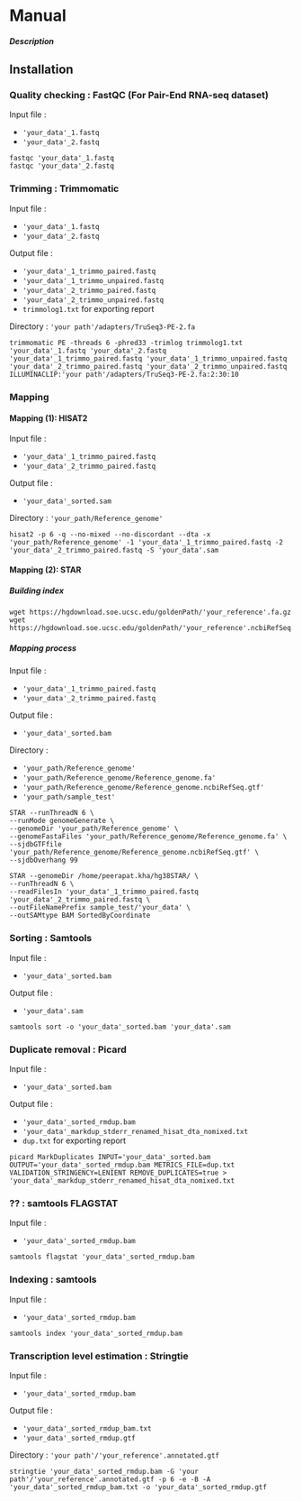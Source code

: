 # Manual
##### Description

## Installation

### Quality checking : FastQC (For Pair-End RNA-seq dataset)<br>
Input file : 
* `'your_data'_1.fastq` 
* `'your_data'_2.fastq` 
```
fastqc 'your_data'_1.fastq 
fastqc 'your_data'_2.fastq 
```
### Trimming : Trimmomatic
Input file : 
* `'your_data'_1.fastq`<br>
* `'your_data'_2.fastq`<br>

Output file :
* `'your_data'_1_trimmo_paired.fastq`
* `'your_data'_1_trimmo_unpaired.fastq`
* `'your_data'_2_trimmo_paired.fastq`
* `'your_data'_2_trimmo_unpaired.fastq`
* `trimmolog1.txt` for exporting report

Directory : `'your path'/adapters/TruSeq3-PE-2.fa`
```
trimmomatic PE -threads 6 -phred33 -trimlog trimmolog1.txt 'your_data'_1.fastq 'your_data'_2.fastq 'your_data'_1_trimmo_paired.fastq 'your_data'_1_trimmo_unpaired.fastq  'your_data'_2_trimmo_paired.fastq 'your_data'_2_trimmo_unpaired.fastq ILLUMINACLIP:'your path'/adapters/TruSeq3-PE-2.fa:2:30:10
```
### Mapping
#### Mapping (1): HISAT2
Input file : 
* `'your_data'_1_trimmo_paired.fastq`<br>
* `'your_data'_2_trimmo_paired.fastq`<br>

Output file :
* `'your_data'_sorted.sam`

Directory : `'your_path/Reference_genome'`
```
hisat2 -p 6 -q --no-mixed --no-discordant --dta -x 'your_path/Reference_genome' -1 'your_data'_1_trimmo_paired.fastq -2 'your_data'_2_trimmo_paired.fastq -S 'your_data'.sam
```

#### Mapping (2): STAR
##### Building index
```
wget https://hgdownload.soe.ucsc.edu/goldenPath/'your_reference'.fa.gz
wget https://hgdownload.soe.ucsc.edu/goldenPath/'your_reference'.ncbiRefSeq.gtf.gz
```
##### Mapping process
Input file : 
* `'your_data'_1_trimmo_paired.fastq` 
* `'your_data'_2_trimmo_paired.fastq`

Output file :
* `'your_data'_sorted.bam`

Directory : 
* `'your_path/Reference_genome'` 
* `'your_path/Reference_genome/Reference_genome.fa'`
* `'your_path/Reference_genome/Reference_genome.ncbiRefSeq.gtf'`
* `'your_path/sample_test'`

```
STAR --runThreadN 6 \
--runMode genomeGenerate \
--genomeDir 'your_path/Reference_genome' \
--genomeFastaFiles 'your_path/Reference_genome/Reference_genome.fa' \
--sjdbGTFfile  'your_path/Reference_genome/Reference_genome.ncbiRefSeq.gtf' \
--sjdbOverhang 99

STAR --genomeDir /home/peerapat.kha/hg38STAR/ \
--runThreadN 6 \
--readFilesIn 'your_data'_1_trimmo_paired.fastq 'your_data'_2_trimmo_paired.fastq \
--outFileNamePrefix sample_test/'your_data' \
--outSAMtype BAM SortedByCoordinate
```
### Sorting : Samtools
Input file : 
* `'your_data'_sorted.bam`

Output file :
* `'your_data'.sam`

```
samtools sort -o 'your_data'_sorted.bam 'your_data'.sam
```
### Duplicate removal : Picard
Input file : 
* `'your_data'_sorted.bam`

Output file :
* `'your_data'_sorted_rmdup.bam`
* `'your_data'_markdup_stderr_renamed_hisat_dta_nomixed.txt`
* `dup.txt` for exporting report
```
picard MarkDuplicates INPUT='your_data'_sorted.bam OUTPUT='your_data'_sorted_rmdup.bam METRICS_FILE=dup.txt VALIDATION_STRINGENCY=LENIENT REMOVE_DUPLICATES=true > 'your_data'_markdup_stderr_renamed_hisat_dta_nomixed.txt
```

### ?? : samtools FLAGSTAT
Input file : 
* `'your_data'_sorted_rmdup.bam`<br>

```
samtools flagstat 'your_data'_sorted_rmdup.bam

```
### Indexing : samtools
Input file : 
* `'your_data'_sorted_rmdup.bam`<br>

```
samtools index 'your_data'_sorted_rmdup.bam
```
### Transcription level estimation : Stringtie
Input file : 
* `'your_data'_sorted_rmdup.bam`<br>

Output file :
* `'your_data'_sorted_rmdup_bam.txt`
* `'your_data'_sorted_rmdup.gtf`

Directory : `'your path'/'your_reference'.annotated.gtf`
```
stringtie 'your_data'_sorted_rmdup.bam -G 'your path'/'your_reference'.annotated.gtf -p 6 -e -B -A 'your_data'_sorted_rmdup_bam.txt -o 'your_data'_sorted_rmdup.gtf

```
